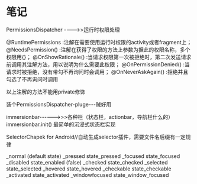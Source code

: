 # 笔记
PermissionsDispatcher ---->>运行时权限处理

@RuntimePermissions :注解在需要使用运行时权限的activity或者fragment上；
@NeedsPermission() :注解在获得了权限的方法上参数为据此的权限名称，多个权限用{}；
@OnShowRationale() :当请求权限第一次被拒绝时，第二次发送请求前调用其注解方法，用以说明为什么需要此权限；
@OnPermissionDenied() :当请求时被拒绝，没有带勾不再询问时会调用；
@OnNeverAskAgain() :拒绝并且勾选了不再询问时调用

以上注解的方法不能用private修饰

装个PermissionsDispatcher-pluge---贼好用


immersionbar------>>>各种栏（状态栏，actionbar，导航栏什么的）
immersionbar.init() 最简单的沉浸式状态栏实现


SelectorChapek for Android//自动生成selector插件，需要文件名后缀有一定规律

_normal	       (default state)
_pressed	   state_pressed
_focused	   state_focused
_disabled	   state_enabled (false)
_checked	   state_checked
_selected	   state_selected
_hovered	   state_hovered
_checkable	   state_checkable
_activated	   state_activated
_windowfocused	state_window_focused